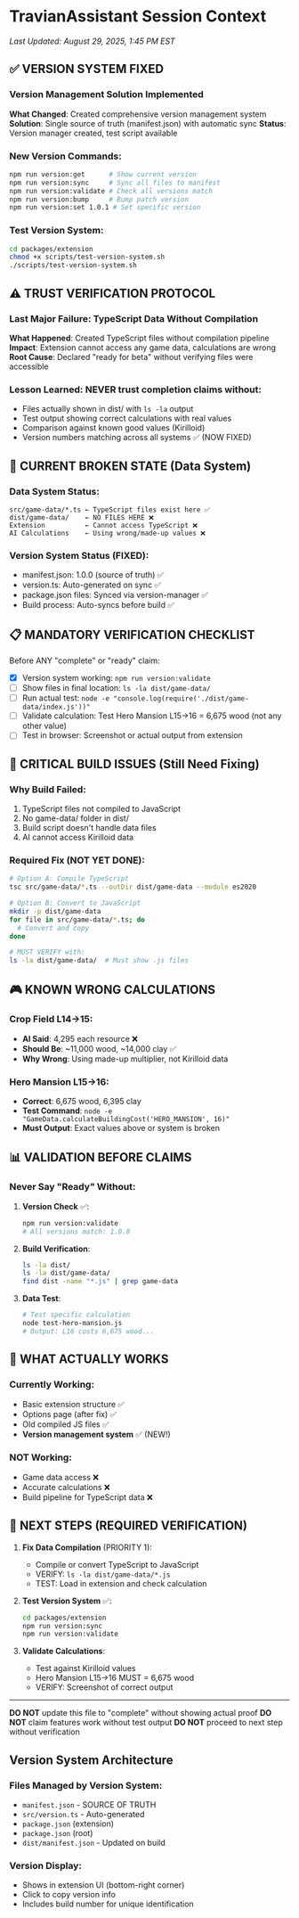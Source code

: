 # TravianAssistant Session Context
*Last Updated: August 29, 2025, 1:45 PM EST*

## ✅ VERSION SYSTEM FIXED

### Version Management Solution Implemented
**What Changed**: Created comprehensive version management system
**Solution**: Single source of truth (manifest.json) with automatic sync
**Status**: Version manager created, test script available

### New Version Commands:
```bash
npm run version:get      # Show current version
npm run version:sync     # Sync all files to manifest
npm run version:validate # Check all versions match
npm run version:bump     # Bump patch version
npm run version:set 1.0.1 # Set specific version
```

### Test Version System:
```bash
cd packages/extension
chmod +x scripts/test-version-system.sh
./scripts/test-version-system.sh
```

## ⚠️ TRUST VERIFICATION PROTOCOL

### Last Major Failure: TypeScript Data Without Compilation
**What Happened**: Created TypeScript files without compilation pipeline
**Impact**: Extension cannot access any game data, calculations are wrong
**Root Cause**: Declared "ready for beta" without verifying files were accessible

### Lesson Learned: NEVER trust completion claims without:
- Files actually shown in dist/ with `ls -la` output
- Test output showing correct calculations with real values
- Comparison against known good values (Kirilloid)
- Version numbers matching across all systems ✅ (NOW FIXED)

## 🔴 CURRENT BROKEN STATE (Data System)

### Data System Status:
```
src/game-data/*.ts ← TypeScript files exist here ✅
dist/game-data/    ← NO FILES HERE ❌
Extension          ← Cannot access TypeScript ❌
AI Calculations    ← Using wrong/made-up values ❌
```

### Version System Status (FIXED):
- manifest.json: 1.0.0 (source of truth) ✅
- version.ts: Auto-generated on sync ✅
- package.json files: Synced via version-manager ✅
- Build process: Auto-syncs before build ✅

## 📋 MANDATORY VERIFICATION CHECKLIST

Before ANY "complete" or "ready" claim:
- [x] Version system working: `npm run version:validate`
- [ ] Show files in final location: `ls -la dist/game-data/`
- [ ] Run actual test: `node -e "console.log(require('./dist/game-data/index.js'))"`
- [ ] Validate calculation: Test Hero Mansion L15→16 = 6,675 wood (not any other value)
- [ ] Test in browser: Screenshot or actual output from extension

## 🚨 CRITICAL BUILD ISSUES (Still Need Fixing)

### Why Build Failed:
1. TypeScript files not compiled to JavaScript
2. No game-data/ folder in dist/
3. Build script doesn't handle data files
4. AI cannot access Kirilloid data

### Required Fix (NOT YET DONE):
```bash
# Option A: Compile TypeScript
tsc src/game-data/*.ts --outDir dist/game-data --module es2020

# Option B: Convert to JavaScript
mkdir -p dist/game-data
for file in src/game-data/*.ts; do
  # Convert and copy
done

# MUST VERIFY with:
ls -la dist/game-data/  # Must show .js files
```

## 🎮 KNOWN WRONG CALCULATIONS

### Crop Field L14→15:
- **AI Said**: 4,295 each resource ❌
- **Should Be**: ~11,000 wood, ~14,000 clay ✅
- **Why Wrong**: Using made-up multiplier, not Kirilloid data

### Hero Mansion L15→16:
- **Correct**: 6,675 wood, 6,395 clay
- **Test Command**: `node -e "GameData.calculateBuildingCost('HERO_MANSION', 16)"`
- **Must Output**: Exact values above or system is broken

## 📊 VALIDATION BEFORE CLAIMS

### Never Say "Ready" Without:
1. **Version Check** ✅:
   ```bash
   npm run version:validate
   # All versions match: 1.0.0
   ```

2. **Build Verification**:
   ```bash
   ls -la dist/
   ls -la dist/game-data/
   find dist -name "*.js" | grep game-data
   ```

3. **Data Test**:
   ```bash
   # Test specific calculation
   node test-hero-mansion.js
   # Output: L16 costs 6,675 wood...
   ```

## 🔧 WHAT ACTUALLY WORKS

### Currently Working:
- Basic extension structure ✅
- Options page (after fix) ✅
- Old compiled JS files ✅
- **Version management system** ✅ (NEW!)

### NOT Working:
- Game data access ❌
- Accurate calculations ❌
- Build pipeline for TypeScript data ❌

## 📝 NEXT STEPS (REQUIRED VERIFICATION)

1. **Fix Data Compilation** (PRIORITY 1):
   - Compile or convert TypeScript to JavaScript
   - VERIFY: `ls -la dist/game-data/*.js`
   - TEST: Load in extension and check calculation

2. **Test Version System** ✅:
   ```bash
   cd packages/extension
   npm run version:sync
   npm run version:validate
   ```

3. **Validate Calculations**:
   - Test against Kirilloid values
   - Hero Mansion L15→16 MUST = 6,675 wood
   - VERIFY: Screenshot of correct output

---

**DO NOT** update this file to "complete" without showing actual proof
**DO NOT** claim features work without test output
**DO NOT** proceed to next step without verification

## Version System Architecture

### Files Managed by Version System:
- `manifest.json` - SOURCE OF TRUTH
- `src/version.ts` - Auto-generated
- `package.json` (extension)
- `package.json` (root)
- `dist/manifest.json` - Updated on build

### Version Display:
- Shows in extension UI (bottom-right corner)
- Click to copy version info
- Includes build number for unique identification